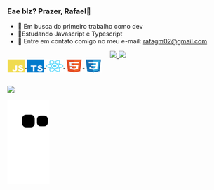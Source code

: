 ### Eae blz? Prazer, Rafael👋
- 🔭 Em busca do primeiro trabalho como dev
- 🌱Estudando Javascript e Typescript
- 💬 Entre em contato comigo no meu e-mail: rafagm02@gmail.com
<div align="center" >
  <a href="https://github.com/rafaelzagui">
  <img height="200em" src="https://github-readme-stats.vercel.app/api?username=rafaelzagui&show_icons=true&theme=radical&include_all_commits=true&count_private=true"/>
  <img height="200em" src="https://github-readme-stats.vercel.app/api/top-langs/?username=rafaelzagui&layout=compact&langs_count=7&theme=radical"/>
</div>
<div style="display: inline_block">
  <img align="center" alt="Rafa-Js" height="30" width="40" src="https://raw.githubusercontent.com/devicons/devicon/master/icons/javascript/javascript-plain.svg">
  <img align="center" alt="Rafa-Ts" height="30" width="40" src="https://raw.githubusercontent.com/devicons/devicon/master/icons/typescript/typescript-plain.svg">
  <img align="center" alt="Rafa-React" height="30" width="40" src="https://raw.githubusercontent.com/devicons/devicon/master/icons/react/react-original.svg">
  <img align="center" alt="Rafa-HTML" height="30" width="40" src="https://raw.githubusercontent.com/devicons/devicon/master/icons/html5/html5-original.svg">
  <img align="center" alt="Rafa-CSS" height="30" width="40" src="https://raw.githubusercontent.com/devicons/devicon/master/icons/css3/css3-original.svg">
</div>
  
  ##
<div> 
  <a href="https://www.linkedin.com/in/rafael-zagui-camargo-5013171ba" target="_blank"><img src="https://img.shields.io/badge/-LinkedIn-%230077B5?style=for-the-badge&logo=linkedin&logoColor=white" target="_blank"></a> 
 
  ![Snake animation](https://github.com/rafaelzagui/rafaelzagui/blob/output/github-contribution-grid-snake.svg)
 
</div>




